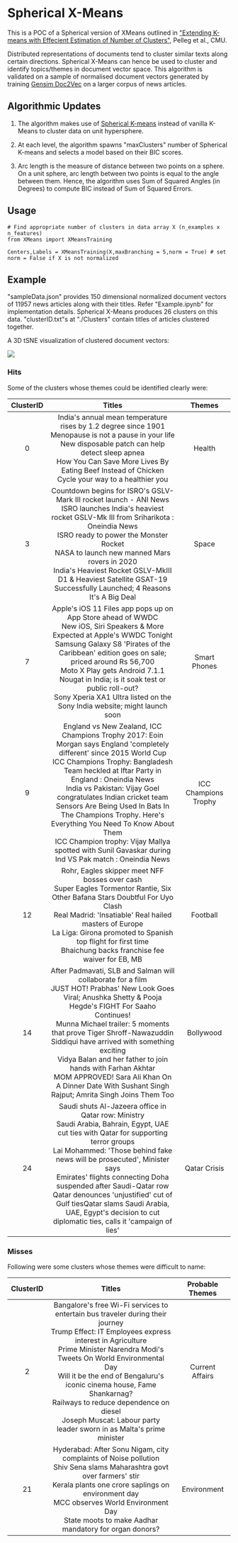 # Spherical X-Means

This is a POC of a Spherical version of XMeans outlined in ["Extending K-means with Effecient Estimation of Number of Clusters"](https://www.cs.cmu.edu/~dpelleg/download/xmeans.pdf), Pelleg et al., CMU.

Distributed representations of documents tend to cluster similar texts along certain directions. Spherical X-Means can hence be used to cluster and identify topics/themes in document vector space. This algorithm is validated on a sample of normalised document vectors generated by training [Gensim Doc2Vec](https://radimrehurek.com/gensim/models/doc2vec.html) on a larger corpus of news articles.

## Algorithmic Updates

1. The algorithm makes use of [Spherical K-means](https://github.com/clara-labs/spherecluster) instead of vanilla K-Means to cluster data on unit hypersphere.

2. At each level, the algorithm spawns "maxClusters" number of Spherical K-means and selects a model based on their BIC scores.

3. Arc length is the measure of distance between two points on a sphere. On a unit sphere, arc length between two points is equal to the angle between them. Hence, the algorithm uses Sum of Squared Angles (in Degrees) to compute BIC instead of Sum of Squared Errors.

## Usage

```
# Find appropriate number of clusters in data array X (n_examples x n_features)
from XMeans import XMeansTraining

Centers,Labels = XMeansTraining(X,maxBranching = 5,norm = True) # set norm = False if X is not normalized
```	

## Example

"sampleData.json" provides 150 dimensional normalized document vectors of 11957 news articles along with their titles. Refer "Example.ipynb" for implementation details. Spherical X-Means produces 26 clusters on this data. "clusterID.txt"s at "./Clusters" contain titles of articles clustered together. 

A 3D tSNE visualization of clustered document vectors:

![](https://github.com/sagarkurandwad/Spherical-X-Means/raw/master/GIF/3D_visualization.gif)


### Hits

Some of the clusters whose themes could be identified clearly were:


| ClusterID |                                                                                                                                                                                                                                               Titles                                                                                                                                                                                                                                               |        Themes        |
|:---------:|:--------------------------------------------------------------------------------------------------------------------------------------------------------------------------------------------------------------------------------------------------------------------------------------------------------------------------------------------------------------------------------------------------------------------------------------------------------------------------------------------------:|:--------------------:|
|     0     |                                                                                                                    India's annual mean temperature rises by 1.2 degree since 1901<br/>Menopause is not a pause in your life<br/>New disposable patch can help detect sleep apnea<br/>How You Can Save More Lives By Eating Beef Instead of Chicken<br/>Cycle your way to a healthier you                                                                                                                   |        Health        |
|     3     |Countdown begins for ISRO's GSLV-Mark III rocket launch - ANI News<br/>ISRO launches India's heaviest rocket GSLV-Mk III from Sriharikota : Oneindia News<br/>ISRO ready to power the Monster Rocket<br/>NASA to launch new manned Mars rovers in 2020<br/>India's Heaviest Rocket GSLV-MkIII D1 & Heaviest Satellite GSAT-19 Successfully Launched; 4 Reasons It's A Big Deal                                                         |         Space        |
|     7     |                                                     Apple's iOS 11 Files app pops up on App Store ahead of WWDC<br/>New iOS, Siri Speakers & More Expected at Apple's WWDC Tonight<br/>Samsung Galaxy S8 'Pirates of the Caribbean' edition goes on sale; priced around Rs 56,700<br/>Moto X Play gets Android 7.1.1 Nougat in India; is it soak test or public roll-out?<br/>Sony Xperia XA1 Ultra listed on the Sony India website; might launch soon                                                    |     Smart Phones     |
|     9     | England vs New Zealand, ICC Champions Trophy 2017: Eoin Morgan says England 'completely different' since 2015 World Cup<br/>ICC Champions Trophy: Bangladesh Team heckled at Iftar Party in England : Oneindia News<br/>India vs Pakistan: Vijay Goel congratulates Indian cricket team<br/>Sensors Are Being Used In Bats In The Champions Trophy. Here's Everything You Need To Know About Them<br/>ICC Champion trophy: Vijay Mallya spotted with Sunil Gavaskar during Ind VS Pak match : Oneindia News | ICC Champions Trophy |
|     12    |                                                                                              Rohr, Eagles skipper meet NFF bosses over cash<br/>Super Eagles Tormentor Rantie, Six Other Bafana Stars Doubtful For Uyo Clash<br/>Real Madrid: 'Insatiable' Real hailed masters of Europe<br/>La Liga: Girona promoted to Spanish top flight for first time<br/>Bhaichung backs franchise fee waiver for EB, MB                                                                                             |       Football       |
|     14    |                       After Padmavati, SLB and Salman will collaborate for a film<br/>JUST HOT! Prabhas' New Look Goes Viral; Anushka Shetty & Pooja Hegde's FIGHT For Saaho Continues!<br/>Munna Michael trailer: 5 moments that prove Tiger Shroff-Nawazuddin Siddiqui have arrived with something exciting<br/>Vidya Balan and her father to join hands with Farhan Akhtar<br/>MOM APPROVED! Sara Ali Khan On A Dinner Date With Sushant Singh Rajput; Amrita Singh Joins Them Too                      |       Bollywood      |
|     24    |                            Saudi shuts Al-Jazeera office in Qatar row: Ministry<br/> Saudi Arabia, Bahrain, Egypt, UAE cut ties with Qatar for supporting terror groups<br/>Lai Mohammed: 'Those behind fake news will be prosecuted', Minister says<br/>Emirates' flights connecting Doha suspended after Saudi-Qatar row<br/>Qatar denounces 'unjustified' cut of Gulf tiesQatar slams Saudi Arabia, UAE, Egypt's decision to cut diplomatic ties, calls it 'campaign of lies'                           |     Qatar Crisis     |

### Misses

Following were some clusters whose themes were difficult to name:

| ClusterID |                                                                                                                                                                                                   Titles                                                                                                                                                                                                   | Probable Themes |
|:---------:|:----------------------------------------------------------------------------------------------------------------------------------------------------------------------------------------------------------------------------------------------------------------------------------------------------------------------------------------------------------------------------------------------------------:|:---------------:|
|     2     | Bangalore's free Wi-Fi services to entertain bus traveler during their journey<br/>Trump Effect: IT Employees express interest in Agriculture<br/>Prime Minister Narendra Modi's Tweets On World Environmental Day<br/>Will it be the end of Bengaluru's iconic cinema house, Fame Shankarnag?<br/>Railways to reduce dependence on diesel<br/>Joseph Muscat: Labour party leader sworn in as Malta's prime minister | Current Affairs |
|     21    |                                                                  Hyderabad: After Sonu Nigam, city complaints of Noise pollution<br/>Shiv Sena slams Maharashtra govt over farmers' stir<br/>Kerala plants one crore saplings on environment day<br/>MCC observes World Environment Day<br/>State moots to make Aadhar mandatory for organ donors?                                                                 |   Environment   |






